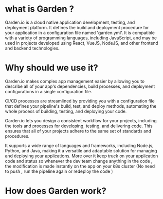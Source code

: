 # what is Garden ?
Garden.io is a cloud native application development, testing, and deployment platform. It defines the build and deployment procedure for your application in a configuration file named 'garden.yml'. It is compatible with a variety of programming languages, including JavaScript, and may be used in projects developed using React, VueJS, NodeJS, and other frontend and backend technologies.
# Why should we use it?
Garden.io makes complex app management easier by allowing you to describe all of your app's dependencies, build processes, and deployment configurations in a single configuration file.

CI/CD processes are streamlined by providing you with a configuration file that defines your pipeline's build, test, and deploy methods, automating the whole process of building, testing, and deploying your code.

Garden.io lets you design a consistent workflow for your projects, including the tools and processes for developing, testing, and delivering code. This ensures that all of your projects adhere to the same set of standards and procedures.

It supports a wide range of languages and frameworks, including Node.js, Python, and Java, making it a versatile and adaptable solution for managing and deploying your applications.
More over it keep truck on your application code and status so whenever the dev team change anything in the code , the modification is made instantly on the app on your k8s cluster (No need to push , run the pipeline again or redeploy the code )

# How does Garden work?
